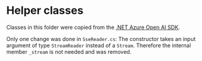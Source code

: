 # Helper classes

Classes in this folder were copied from the [.NET Azure Open AI SDK](https://github.com/Azure/azure-sdk-for-net/tree/main/sdk/openai/Azure.AI.OpenAI/src/Helpers).

Only one change was done in `SseReader.cs`: The constructor takes an input argument of type `StreamReader` instead of a `Stream`. Therefore the internal member `_stream` is not needed and was removed.

